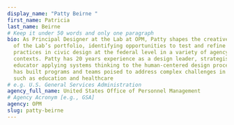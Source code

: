 ```yaml
---
display_name: "Patty Beirne "
first_name: Patricia
last_name: Beirne
# Keep it under 50 words and only one paragraph
bio: As Principal Designer at the Lab at OPM, Patty shapes the creative strategy
  of the Lab’s portfolio, identifying opportunities to test and refine best
  practices in civic design at the federal level in a variety of agency
  contexts. Patty has 20 years experience as a design leader, strategist and
  educator applying systems thinking to the human-centered design process. She
  has built programs and teams poised to address complex challenges in spaces
  such as education and healthcare
# e.g. U.S. General Services Administration
agency_full_name: United States Office of Personnel Management
# Agency Acronym [e.g., GSA]
agency: OPM
slug: patty-beirne
---
```

